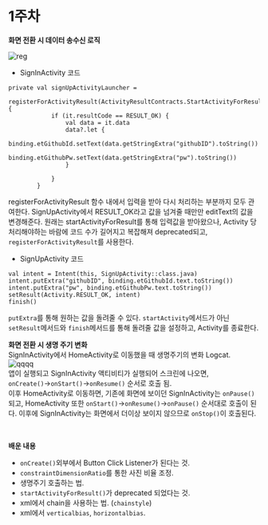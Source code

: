 ﻿
# 1주차  
**화면 전환 시 데이터 송수신 로직**  
  
![reg](https://user-images.githubusercontent.com/57510192/114303454-2c967180-9b09-11eb-8457-bd4d2a301b3e.PNG)
  
  
- SignInActivity 코드  
```  
private val signUpActivityLauncher =
        registerForActivityResult(ActivityResultContracts.StartActivityForResult()) {
            if (it.resultCode == RESULT_OK) {
                val data = it.data
                data?.let {
                    binding.etGithubId.setText(data.getStringExtra("githubID").toString())
                    binding.etGithubPw.setText(data.getStringExtra("pw").toString())
                }

            }
        }
```  
registerForActivityResult 함수 내에서 입력을 받아 다시 처리하는 부분까지 모두 관여한다. SignUpActivity에서 RESULT_OK라고 값을 넘겨줄 때만만 editText의 값을 변경해준다.
원래는 startActivityForResult를 통해 입력값을 받아왔으나, Activity 당 처리해야하는 바람에 코드 수가 길어지고 복잡해져 deprecated되고, `registerForActivityResult`를 사용한다.
<br>  
- SignUpActivity 코드  

```
val intent = Intent(this, SignUpActivity::class.java)  
intent.putExtra("githubID", binding.etGithubId.text.toString())  
intent.putExtra("pw", binding.etGithubPw.text.toString())  
setResult(Activity.RESULT_OK, intent)  
finish()
```

`putExtra`를 통해 원하는 값을 돌려줄 수 있다.
`startActivity`메서드가 아닌 `setResult`메서드와 `finish`메서드를 통해 돌려줄 값을 설정하고, Activity를 종료한다.
<br>  
  
**화면 전환 시 생명 주기 변화**  
SignInActivity에서 HomeActivity로 이동했을 때 생명주기의 변화 Logcat.  
![qqqq](https://user-images.githubusercontent.com/57510192/113586447-7cd48600-9668-11eb-80e4-7687b0bef792.PNG)  
앱이 실행되고 SignInActivity 액티비티가 실행되어 스크린에 나오면,   
`onCreate()`->`onStart()`->`onResume()` 순서로 호출 됨.  
이후 HomeActivity로 이동하면, 기존에 화면에 보이던 SignInActivity는 `onPause()`되고, HomeActivity 또한 `onStart()`->`onResume()`->`onPause()` 순서대로 호출이 된다. 이후에 SignInActivity는 화면에서 더이상 보이지 않으므로 `onStop()`이 호출된다.  
  
<br>  
  
**배운 내용**  
- `onCreate()`외부에서 Button Click Listener가 된다는 것.
- `constraintDimensionRatio`를 통한 사진 비율 조정.
- 생명주기 호출하는 법.
- `startActivityForResult()`가 deprecated 되었다는 것.
- xml에서 chain을 사용하는 법. (`chainstyle`)
- xml에서 `verticalbias`, `horizontalbias`.
